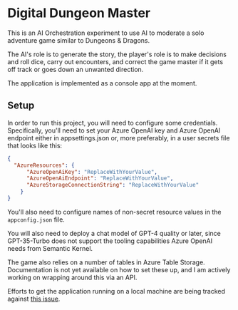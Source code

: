# Digital Dungeon Master

This is an AI Orchestration experiment to use AI to moderate a solo adventure game similar to Dungeons & Dragons.

The AI's role is to generate the story, the player's role is to make decisions and roll dice, carry out encounters, and correct the game master if it gets off track or goes down an unwanted direction.

The application is implemented as a console app at the moment.

## Setup

In order to run this project, you will need to configure some credentials. Specifically, you'll need to set your Azure OpenAI key and Azure OpenAI endpoint either in appsettings.json or, more preferably, in a user secrets file that looks like this:

```json
{
  "AzureResources": {
      "AzureOpenAiKey": "ReplaceWithYourValue",
      "AzureOpenAiEndpoint": "ReplaceWithYourValue",
      "AzureStorageConnectionString": "ReplaceWithYourValue"
    }
}
```

You'll also need to configure names of non-secret resource values in the `appconfig.json` file.

You will also need to deploy a chat model of GPT-4 quality or later, since GPT-35-Turbo does not support the tooling capabilities Azure OpenAI needs from Semantic Kernel.

The game also relies on a number of tables in Azure Table Storage. Documentation is not yet available on how to set these up, and I am actively working on wrapping around this via an API.

Efforts to get the application running on a local machine are being tracked against [this issue](https://github.com/IntegerMan/DigitalDungeonMaster/issues/13).
